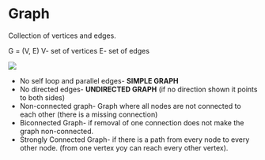 # Graph
Collection of vertices and edges.

G = (V, E)
V- set of vertices
E- set of edges

  ![](https://media.discordapp.net/attachments/763862219649450025/1039134237590290563/image.png?width=615&height=393)

* No self loop and parallel edges- **SIMPLE GRAPH**
* No directed edges- **UNDIRECTED GRAPH**  (if no direction shown it points to both sides)
* Non-connected graph- Graph where all nodes are not connected to each other (there is a missing connection)
*  Biconnected Graph- if removal of one connection does not make the graph non-connected.
*  Strongly Connected Graph- if there is a path from every node to every other node. (from one vertex yoy can reach every other vertex).
  


